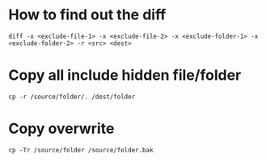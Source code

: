 # How to find out the diff
```
diff -x <exclude-file-1> -x <exclude-file-2> -x <exclude-folder-1> -x <exclude-folder-2> -r <src> <dest>
```

# Copy all include hidden file/folder
```
cp -r /source/folder/. /dest/folder
```

# Copy overwrite
```
cp -Tr /source/folder /source/folder.bak
```
